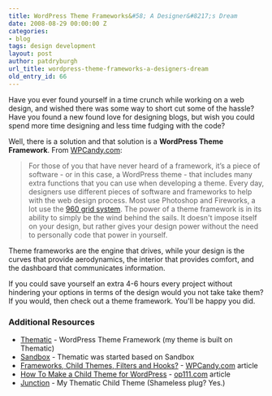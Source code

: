 ```yaml
---
title: WordPress Theme Frameworks&#58; A Designer&#8217;s Dream
date: 2008-08-29 00:00:00 Z
categories:
- blog
tags: design development
layout: post
author: patdryburgh
url_title: wordpress-theme-frameworks-a-designers-dream
old_entry_id: 66
---
```


Have you ever found yourself in a time crunch while working on a web design, and wished there was some way to short cut some of the hassle? Have you found a new found love for designing blogs, but wish you could spend more time designing and less time fudging with the code?

Well, there is a solution and that solution is a <strong>WordPress Theme Framework</strong>. From <a href="http://wpcandy.com/articles/frameworks-child-themes-filters-and-hook.html">WPCandy.com</a>:
>For those of you that have never heard of a framework, it’s a piece of software - or in this case, a WordPress theme - that includes many extra functions that you can use when developing a theme.
Every day, designers use different pieces of software and frameworks to help with the web design process. Most use Photoshop and Fireworks, a lot use the <a href="http://960.gs">960 grid system</a>. The power of a theme framework is in its ability to simply be the wind behind the sails. It doesn't impose itself on your design, but rather gives your design power without the need to personally code that power in yourself.

Theme frameworks are the engine that drives, while your design is the curves that provide aerodynamics, the interior that provides comfort, and the dashboard that communicates information.

If you could save yourself an extra 4-6 hours every project without hindering your options in terms of the design would you not take take them? If you would, then check out a theme framework. You'll be happy you did.
<h3>Additional Resources</h3>
<ul>
	<li><a href="http://themeshaper.com/thematic-for-wordpress/">Thematic</a> - WordPress Theme Framework (my theme is built on Thematic)</li>
	<li><a href="http://www.plaintxt.org/themes/sandbox/">Sandbox</a> - Thematic was started based on Sandbox</li>
	<li><a href="http://wpcandy.com/articles/frameworks-child-themes-filters-and-hook.html">Frameworks, Child Themes, Filters and Hooks?</a> - <a href="http://wpcandy.com">WPCandy.com</a> article</li>
	<li><a href="http://op111.net/p53">How To Make a Child Theme for WordPress</a> - <a href="http://op111.com">op111.com</a> article</li>
	<li><a href="http://patdryburgh.com/junction/">Junction</a> - My Thematic Child Theme (Shameless plug? Yes.)</li>
</ul>